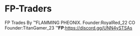 # FP-Traders
FP Trades By ™FLAMMING PHEONIX.
Founder:RoyalRed_22
CO Founder:TitanGamer_23
™𝐅𝐏:https://discord.gg/UNN4ySTSAs
